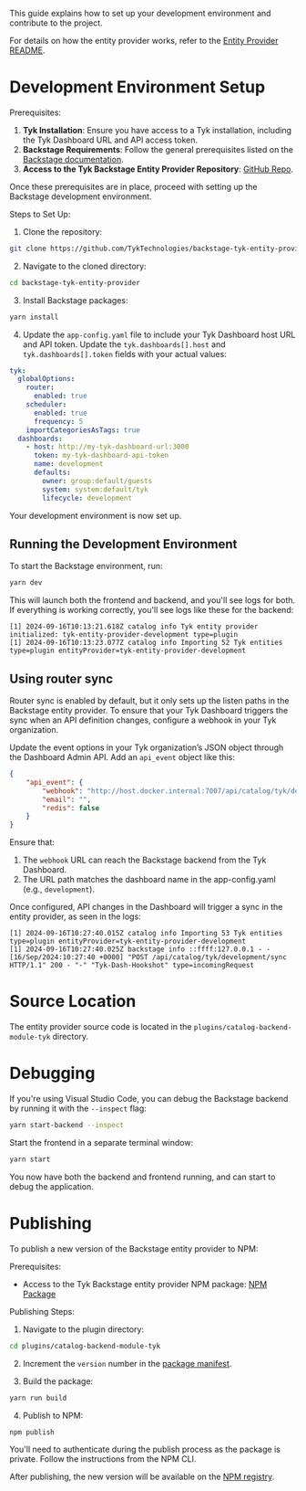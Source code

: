 This guide explains how to set up your development environment and contribute to the project.

For details on how the entity provider works, refer to the [Entity Provider README](plugins/catalog-backend-module-tyk/README.md).

# Development Environment Setup

Prerequisites:

1. **Tyk Installation**: Ensure you have access to a Tyk installation, including the Tyk Dashboard URL and API access token.
2. **Backstage Requirements**: Follow the general prerequisites listed on the [Backstage documentation](https://backstage.io/docs/getting-started/#prerequisites).
3. **Access to the Tyk Backstage Entity Provider Repository**: [GitHub Repo](https://github.com/TykTechnologies/backstage-tyk-entity-provider).

Once these prerequisites are in place, proceed with setting up the Backstage development environment.

Steps to Set Up:

1. Clone the repository:
```sh
git clone https://github.com/TykTechnologies/backstage-tyk-entity-provider
```

2. Navigate to the cloned directory:
```sh
cd backstage-tyk-entity-provider
```

3. Install Backstage packages:
```sh
yarn install
```

4. Update the `app-config.yaml` file to include your Tyk Dashboard host URL and API token. Update the `tyk.dashboards[].host` and `tyk.dashboards[].token` fields with your actual values:
```yaml
tyk:
  globalOptions:
    router:
      enabled: true
    scheduler:
      enabled: true
      frequency: 5
    importCategoriesAsTags: true
  dashboards:
    - host: http://my-tyk-dashboard-url:3000
      token: my-tyk-dashboard-api-token
      name: development
      defaults:
        owner: group:default/guests
        system: system:default/tyk
        lifecycle: development
```
Your development environment is now set up.

## Running the Development Environment

To start the Backstage environment, run:

```sh
yarn dev
```

This will launch both the frontend and backend, and you'll see logs for both. If everything is working correctly, you'll see logs like these for the backend:

```log
[1] 2024-09-16T10:13:21.618Z catalog info Tyk entity provider initialized: tyk-entity-provider-development type=plugin
[1] 2024-09-16T10:13:23.077Z catalog info Importing 52 Tyk entities type=plugin entityProvider=tyk-entity-provider-development
```

## Using router sync

Router sync is enabled by default, but it only sets up the listen paths in the Backstage entity provider. To ensure that your Tyk Dashboard triggers the sync when an API definition changes, configure a webhook in your Tyk organization.

Update the event options in your Tyk organization’s JSON object through the Dashboard Admin API. Add an `api_event` object like this:

```json
{
    "api_event": {
        "webhook": "http://host.docker.internal:7007/api/catalog/tyk/development/sync",
        "email": "",
        "redis": false
    }
}
```

Ensure that:
1. The `webhook` URL can reach the Backstage backend from the Tyk Dashboard.
2. The URL path matches the dashboard name in the app-config.yaml (e.g., `development`).

Once configured, API changes in the Dashboard will trigger a sync in the entity provider, as seen in the logs:

```log
[1] 2024-09-16T10:27:40.015Z catalog info Importing 53 Tyk entities type=plugin entityProvider=tyk-entity-provider-development
[1] 2024-09-16T10:27:40.025Z backstage info ::ffff:127.0.0.1 - - [16/Sep/2024:10:27:40 +0000] "POST /api/catalog/tyk/development/sync HTTP/1.1" 200 - "-" "Tyk-Dash-Hookshot" type=incomingRequest
```

# Source Location

The entity provider source code is located in the `plugins/catalog-backend-module-tyk` directory.

# Debugging

If you're using Visual Studio Code, you can debug the Backstage backend by running it with the `--inspect` flag:

```sh
yarn start-backend --inspect
```

Start the frontend in a separate terminal window:

```sh
yarn start
```

You now have both the backend and frontend running, and can start to debug the application.

# Publishing

To publish a new version of the Backstage entity provider to NPM:

Prerequisites:
- Access to the Tyk Backstage entity provider NPM package: [NPM Package](https://npmjs.com/package/@tyk-technologies/plugin-catalog-backend-module-tyk)

Publishing Steps:
1. Navigate to the plugin directory:
```sh
cd plugins/catalog-backend-module-tyk
```

2. Increment the `version` number in the [package manifest](plugins/catalog-backend-module-tyk/package.json).

3. Build the package:
```sh
yarn run build
```

4. Publish to NPM:
```sh
npm publish
```

You'll need to authenticate during the publish process as the package is private. Follow the instructions from the NPM CLI.

After publishing, the new version will be available on the [NPM registry](https://www.npmjs.com/package/@tyk-technologies/plugin-catalog-backend-module-tyk?activeTab=versions).
